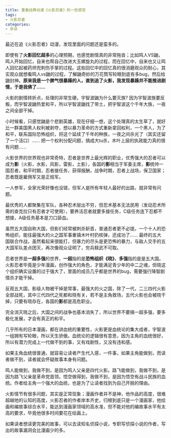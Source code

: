 ```yaml
---
title: 重看经典动漫《火影忍者》的一些感受
tags: 
- 火影忍者
categories:
- 杂谈
---
```




最近在追《火影忍者》动漫，发现里面的问题还是蛮多的。

即使有了**火影回忆超多**的心理预期，也感觉剧情真的非常拖沓；比如鸣人VS鼬，鸣人开始回忆，自来也帮自己改进大玉螺旋丸的过程，而在回忆中，自来也又让鸣人回忆起被药师兜刺伤手掌的过程。这些回忆中的回忆真的很消磨观众的耐心，其实观众就想看鸣人vs鼬的过程，了解鼬奇妙的万花筒写轮眼到底有多bug，然后给鼬封神。**原来我是一个脾气很暴躁的人，直到追了火影，我发现暴躁并不能推进剧情，于是我佛了……**

火影的剧情转折点，处理的非常生硬。宇智波鼬为什么要灭族? 因为宇智波族要反叛，而宇智波鼬热爱和平，所以宇智波鼬找了带土，把宇智波这个千年大族，一夜之间全部干掉。

小时候看，只感觉鼬是个悲剧英雄，现在仔细一想，这个处理真的太生草了，就好比一群美国黑人权利被剥夺，想以暴力革命的方式重新拿回权利，一个黑人，为了和平，联系国际恐怖组织，将这个延续了千年的种族，一夜之间杀光了（其实还留了一个活口）…… 把一个权利分配问题，搞成大tu杀，木叶上层的执政能力真的很有问题……

火影世界的世界观也非常奇特，忍者是世界上最光辉的职业，优秀强大的忍者可以成为**影**（火影，水影，风影，雷影，土影），各国的**影**相当于军委主席，**影**统帅一国忍者，和平时期，忍者接任务，获得报酬，战争时期，忍者上战场，保卫国家；忍者既是雇佣军又是正规军。

一人参军，全家光荣好像也没错，但军人是所有年轻人最好的出路，就非常有问题。

最优秀的人都聚集在军队，各种忍术层出不穷，但忍术基本无法民用（发动忍术所需的查克拉只有忍者才可使用），要养活忍者就要多接任务，C级任务连下忍都不想接，A级任务基本是刀口舔血。

虽然五大国自称大国，但影们经常被刺杀斩首，普通忍者更不必提。一个十人的恐怖组织，能往最强大的火之国军事重镇木叶村扔核弹，还成功了…… 最终的五大国联合作战，虽然看起来很能打，但暴力的尽头是更恐怖的暴力，与敌人交手的五大国军队差点团灭，再次像观众证明了，穷兵黩武不可取。

忍者世界是**一超多强**的世界，**一超**指的是**恐怖组织《晓》**，**多强**指的是是五大国。火影忍者毕竟是少年漫画，创作强大的角色，才能满足青少年的中二之魂，但晓这个组织确实设置的过于强大了，里面的成员几乎都是世界的bug，需要强行降智剧情杀才能干掉。

反观五大国，影级人物被干掉是常事，最强大的火之国，除了一代，二三四代火影全部战死，其中三代四代之死都和晓有关，若不是主角救场，五代火影也会被晓干掉，只要有晓存在，各国的**影**都是高危职业。

完全消灭晓之后，大国之间的战争也基本消失了，所以世界不要搞一超多强，要多极化发展，才会有真正的和平。

几乎所有的日本漫画，都在讲血统的重要性，火影更是血统论的集大成者，宇智波一组拥有写轮眼，所以天生骄傲。血统论的逻辑很有意思，因为主角的血统很好，所以有潜力完成上一代做不到的事，又有戏剧性，又没有违和感。

如果主角血统很普通，就容易让读者产生代入感，一件事，如果主角能做到，而读者做不到，读者就会怀疑故事本身有问题。

鸣人能做到，我做不到，是因为鸣人父亲是四代火影。路飞能做到，我做不到，是因为路飞父亲是革命党首领。悟空做得到，我做不到，是因为悟空有战斗民族的血统。作者给主角一个强大的血统，也是为了让读者找到为自己开脱的理由。

火影情节有很多问题，其实是正常现象；漫画作者并不是神，他作品的高度，很难超越他的认知的高度，火影忍者的作者岸本齐史，归根到底只是一个漫画家，他绘画和编故事综合水平，能达到漫画家领域的高水准，但不能对他的编故事水平有太高的要求，毕竟他很多时间要花在绘画上。

如果读者想读更完美的故事，可以去读知名侦探小说，专职写侦探小说的作者，写出的故事漏洞会比漫画少的多。
